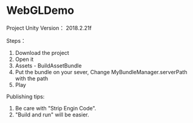 # WebGLDemo

Project Unity Version：
2018.2.21f

Steps：
1. Download the project
2. Open it
3. Assets - BuildAssetBundle
4. Put the bundle on your sever, Change MyBundleManager.serverPath with the path
5. Play

Publishing tips:
1. Be care with "Strip Engin Code".
2. "Build and run" will be easier.
